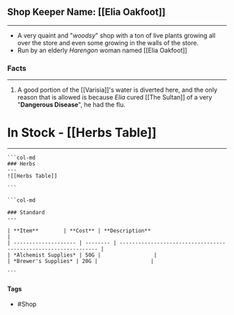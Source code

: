 
## Shop Keeper Name: [[Elia Oakfoot]]
---
- A very quaint and "*woodsy*" shop with a ton of live plants growing all over the store and even some growing in the walls of the store.
- Run by an elderly *Harengon* woman named [[Elia Oakfoot]]

### Facts
---
1. A good portion of the [[Varisia]]'s water is diverted here, and the only reason that is allowed is because *Elia* cured [[The Sultan]] of a very "**Dangerous Disease**", he had the flu.

# In Stock - [[Herbs Table]]
---
````col
```col-md
### Herbs
---
![[Herbs Table]]

```

```col-md

### Standard
---

| **Item**        | **Cost** | **Description**                                                 |
| -------------------- | -------- | --------------------------------------------------------------- |
| *Alchemist Supplies* | 50G |                 |
| *Brewer's Supplies* | 20G |                 |

```
````

#### Tags
- #Shop 
